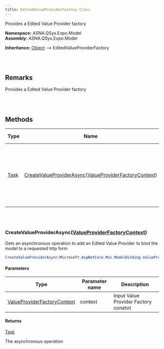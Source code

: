 ```yaml
---
title: EditedValueProviderFactory Class
---
```


Provides a Edited Value Provider factory

**Namespace:** ASNA.QSys.Expo.Model <br/>
**Assembly:** ASNA.QSys.Expo.Model

**Inheritance:** [Object](https://docs.microsoft.com/en-us/dotnet/api/system.object) --> EditedValueProviderFactory

<br>
<br>

## Remarks

Provides a Edited Value Provider factory

[//]: # ($$TODO: Complete the Remarks section.)

<br>
<br>

## Methods

| Type | Name | Description | Return Description 
| --- | --- | --- | --- 
| [Task](https://docs.microsoft.com/en-us/dotnet/api/system.threading.tasks.taskscheduler) | [CreateValueProviderAsync](#createvalueproviderasyncvalueproviderfactorycontext)([ValueProviderFactoryContext](https://docs.microsoft.com/en-us/dotnet/api/microsoft.aspnetcore.mvc.modelbinding.valueproviderfactorycontext)) | Gets an asynchronous operation to add an Edited Value Provider to bind the model to a requested http form | The asynchronous operation

<br>
<br>

### CreateValueProviderAsync([ValueProviderFactoryContext](https://docs.microsoft.com/en-us/dotnet/api/microsoft.aspnetcore.mvc.modelbinding.valueproviderfactorycontext))

Gets an asynchronous operation to add an Edited Value Provider to bind the model to a requested http form

```cs
CreateValueProviderAsync(Microsoft.AspNetCore.Mvc.ModelBinding.ValueProviderFactoryContext context);
```

#### Parameters

| Type | Parameter name | Description
| --- | --- | ---
| [ValueProviderFactoryContext](https://docs.microsoft.com/en-us/dotnet/api/microsoft.aspnetcore.mvc.modelbinding.valueproviderfactorycontext) | context | Input Value Provider Factory conetxt 

#### Returns

[Task](https://docs.microsoft.com/en-us/dotnet/api/system.threading.tasks.taskscheduler)

The asynchronous operation


<br>
<br>


